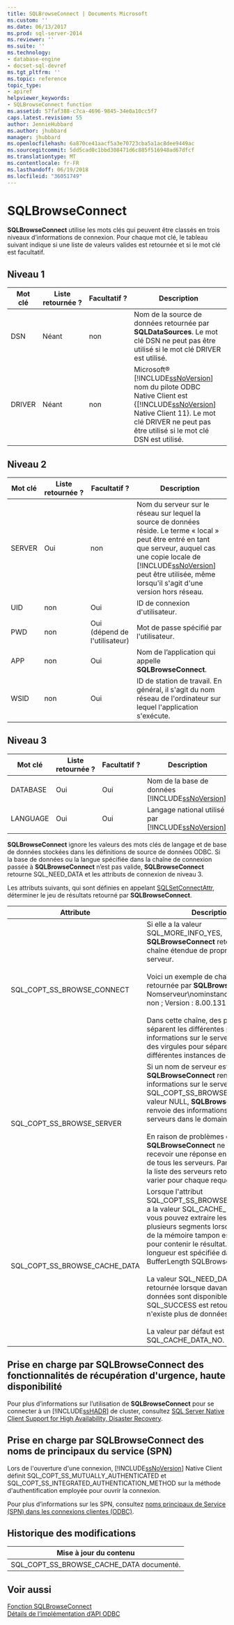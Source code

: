 ```yaml
---
title: SQLBrowseConnect | Documents Microsoft
ms.custom: ''
ms.date: 06/13/2017
ms.prod: sql-server-2014
ms.reviewer: ''
ms.suite: ''
ms.technology:
- database-engine
- docset-sql-devref
ms.tgt_pltfrm: ''
ms.topic: reference
topic_type:
- apiref
helpviewer_keywords:
- SQLBrowseConnect function
ms.assetid: 57faf388-c7ca-4696-9845-34e0a10cc5f7
caps.latest.revision: 55
author: JennieHubbard
ms.author: jhubbard
manager: jhubbard
ms.openlocfilehash: 6a870ce41aacf5a3e70723cba5a1ac8dee9449ac
ms.sourcegitcommit: 5dd5cad0c1bbd308471d6c885f516948ad67dfcf
ms.translationtype: MT
ms.contentlocale: fr-FR
ms.lasthandoff: 06/19/2018
ms.locfileid: "36051749"
---
```

# <a name="sqlbrowseconnect"></a>SQLBrowseConnect
  **SQLBrowseConnect** utilise les mots clés qui peuvent être classés en trois niveaux d’informations de connexion. Pour chaque mot clé, le tableau suivant indique si une liste de valeurs valides est retournée et si le mot clé est facultatif.  
  
## <a name="level-1"></a>Niveau 1  
  
|Mot clé|Liste retournée ?|Facultatif ?|Description|  
|-------------|--------------------|---------------|-----------------|  
|DSN|Néant|non|Nom de la source de données retournée par **SQLDataSources**. Le mot clé DSN ne peut pas être utilisé si le mot clé DRIVER est utilisé.|  
|DRIVER|Néant|non|Microsoft® [!INCLUDE[ssNoVersion](../../includes/ssnoversion-md.md)] nom du pilote ODBC Native Client est {[!INCLUDE[ssNoVersion](../../includes/ssnoversion-md.md)] Native Client 11}. Le mot clé DRIVER ne peut pas être utilisé si le mot clé DSN est utilisé.|  
  
## <a name="level-2"></a>Niveau 2  
  
|Mot clé|Liste retournée ?|Facultatif ?|Description|  
|-------------|--------------------|---------------|-----------------|  
|SERVER|Oui|non|Nom du serveur sur le réseau sur lequel la source de données réside. Le terme « local » peut être entré en tant que serveur, auquel cas une copie locale de [!INCLUDE[ssNoVersion](../../includes/ssnoversion-md.md)] peut être utilisée, même lorsqu'il s'agit d'une version hors réseau.|  
|UID|non|Oui|ID de connexion d'utilisateur.|  
|PWD|non|Oui (dépend de l'utilisateur)|Mot de passe spécifié par l'utilisateur.|  
|APP|non|Oui|Nom de l’application qui appelle **SQLBrowseConnect**.|  
|WSID|non|Oui|ID de station de travail. En général, il s'agit du nom réseau de l'ordinateur sur lequel l'application s'exécute.|  
  
## <a name="level-3"></a>Niveau 3  
  
|Mot clé|Liste retournée ?|Facultatif ?|Description|  
|-------------|--------------------|---------------|-----------------|  
|DATABASE|Oui|Oui|Nom de la base de données [!INCLUDE[ssNoVersion](../../includes/ssnoversion-md.md)].|  
|LANGUAGE|Oui|Oui|Langage national utilisé par [!INCLUDE[ssNoVersion](../../includes/ssnoversion-md.md)].|  
  
 **SQLBrowseConnect** ignore les valeurs des mots clés de langage et de base de données stockées dans les définitions de source de données ODBC. Si la base de données ou la langue spécifiée dans la chaîne de connexion passée à **SQLBrowseConnect** n’est pas valide, **SQLBrowseConnect** retourne SQL_NEED_DATA et les attributs de connexion de niveau 3.  
  
 Les attributs suivants, qui sont définies en appelant [SQLSetConnectAttr](sqlsetconnectattr.md), déterminer le jeu de résultats retourné par **SQLBrowseConnect**.  
  
|Attribute|Description|  
|---------------|-----------------|  
|SQL_COPT_SS_BROWSE_CONNECT|Si elle a la valeur SQL_MORE_INFO_YES, **SQLBrowseConnect** retourne une chaîne étendue de propriétés du serveur.<br /><br /> Voici un exemple de chaîne étendue retournée par **SQLBrowseConnect**: Nomserveur\nominstance ; Cluster : non ; Version : 8.00.131<br /><br /> Dans cette chaîne, des points-virgules séparent les différentes parties des informations sur le serveur. Utilisez des virgules pour séparer les différentes instances de serveur.|  
|SQL_COPT_SS_BROWSE_SERVER|Si un nom de serveur est spécifié, **SQLBrowseConnect** renvoie les informations sur le serveur spécifié. Si SQL_COPT_SS_BROWSE_SERVER a la valeur NULL, **SQLBrowseConnect** renvoie des informations pour tous les serveurs dans le domaine.<br /><br /> En raison de problèmes de réseau, **SQLBrowseConnect** ne peut pas recevoir une réponse en temps voulu de tous les serveurs. Par conséquent, la liste des serveurs retournée peut varier pour chaque requête.|  
|SQL_COPT_SS_BROWSE_CACHE_DATA|Lorsque l'attribut SQL_COPT_SS_BROWSE_CACHE_DATA a la valeur SQL_CACHE_DATA_YES, vous pouvez extraire les données en plusieurs segments lorsque la longueur de la mémoire tampon est insuffisante pour contenir le résultat. Cette longueur est spécifiée dans l’argument BufferLength SQLBrowseConnect.<br /><br /> La valeur SQL_NEED_DATA est retournée lorsque davantage de données sont disponibles. La valeur SQL_SUCCESS est retournée lorsqu'il n'existe plus de données à récupérer.<br /><br /> La valeur par défaut est SQL_CACHE_DATA_NO.|  
  
## <a name="sqlbrowseconnect-support-for-high-availability-disaster-recovery"></a>Prise en charge par SQLBrowseConnect des fonctionnalités de récupération d'urgence, haute disponibilité  
 Pour plus d’informations sur l’utilisation de **SQLBrowseConnect** pour se connecter à un [!INCLUDE[ssHADR](../../includes/sshadr-md.md)] de cluster, consultez [SQL Server Native Client Support for High Availability, Disaster Recovery](../native-client/features/sql-server-native-client-support-for-high-availability-disaster-recovery.md).  
  
## <a name="sqlbrowseconnect-support-for-service-principal-names-spns"></a>Prise en charge par SQLBrowseConnect des noms de principaux du service (SPN)  
 Lors de l'ouverture d'une connexion, [!INCLUDE[ssNoVersion](../../includes/ssnoversion-md.md)] Native Client définit SQL_COPT_SS_MUTUALLY_AUTHENTICATED et SQL_COPT_SS_INTEGRATED_AUTHENTICATION_METHOD sur la méthode d'authentification employée pour ouvrir la connexion.  
  
 Pour plus d’informations sur les SPN, consultez [noms principaux de Service &#40;SPN&#41; dans les connexions clientes &#40;ODBC&#41;](../native-client/odbc/service-principal-names-spns-in-client-connections-odbc.md).  
  
## <a name="change-history"></a>Historique des modifications  
  
|Mise à jour du contenu|  
|---------------------|  
|SQL_COPT_SS_BROWSE_CACHE_DATA documenté.|  
  
## <a name="see-also"></a>Voir aussi  
 [Fonction SQLBrowseConnect](http://go.microsoft.com/fwlink/?LinkId=59329)   
 [Détails de l’implémentation d’API ODBC](odbc-api-implementation-details.md)  
  
  